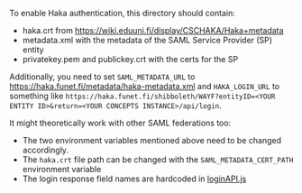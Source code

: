 To enable Haka authentication, this directory should contain:

* haka.crt from https://wiki.eduuni.fi/display/CSCHAKA/Haka+metadata
* metadata.xml with the metadata of the SAML Service Provider (SP) entity
* privatekey.pem and publickey.crt with the certs for the SP

Additionally, you need to set `SAML_METADATA_URL` to https://haka.funet.fi/metadata/haka-metadata.xml and
`HAKA_LOGIN_URL` to something like `https://haka.funet.fi/shibboleth/WAYF?entityID=<YOUR ENTITY ID>&return=<YOUR CONCEPTS INSTANCE>/api/login`.

It might theoretically work with other SAML federations too:

* The two environment variables mentioned above need to be changed accordingly.
* The `haka.crt` file path can be changed with the `SAML_METADATA_CERT_PATH` environment variable
* The login response field names are hardcoded in [loginAPI.js](https://github.com/rage/concepts/blob/master/backend/src/controllers/loginAPI.js#L12-L15)
